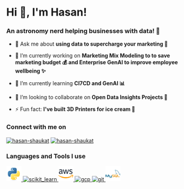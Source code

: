 <h1 align="left">Hi 👋, I'm Hasan!</h1>
<h3 align="left">An astronomy nerd helping businesses with data! 🏢</h3>



- 💬 Ask me about **using data to supercharge your marketing 🚀**

- 🔭 I’m currently working on **Marketing Mix Modeling to to save marketing budget 💰 and Enterprise GenAI to improve employee wellbeing ✨**

- 🌱 I’m currently learning **CI7CD and GenAI 📊**

- 👯 I’m looking to collaborate on **Open Data Insights Projects 📖**

- ⚡ Fun fact: **I've built 3D Printers for ice cream 🍨**

<h3 align="left">Connect with me on</h3>
<p align="left">
<a href="https://linkedin.com/in/hasan-shaukat" target="blank"><img align="center" src="https://raw.githubusercontent.com/rahuldkjain/github-profile-readme-generator/master/src/images/icons/Social/linked-in-alt.svg" alt="hasan-shaukat" height="30" width="40" /></a> <a href="https://www.instagram.com/hasan.shaukat" target="blank"><img align="center" src="https://raw.githubusercontent.com/rahuldkjain/github-profile-readme-generator/master/src/images/icons/Social/instagram.svg" alt="hasan-shaukat" height="30" width="40" /></a> 
</p>


<h3 align="left">Languages and Tools I use</h3>
<p align="left"> 
<a href="https://www.python.org" target="_blank"> <img src="https://raw.githubusercontent.com/devicons/devicon/master/icons/python/python-original.svg" alt="python" width="40" height="40"/> </a> <a href="https://scikit-learn.org/" target="_blank"> <img src="https://upload.wikimedia.org/wikipedia/commons/0/05/Scikit_learn_logo_small.svg" alt="scikit_learn" width="40" height="40"/> </a> <a href="https://aws.amazon.com" target="_blank"> <img src="https://raw.githubusercontent.com/devicons/devicon/master/icons/amazonwebservices/amazonwebservices-original-wordmark.svg" alt="aws" width="40" height="40"/> </a> <a href="https://cloud.google.com" target="_blank"> <img src="https://www.vectorlogo.zone/logos/google_cloud/google_cloud-icon.svg" alt="gcp" width="40" height="40"/> </a> <a href="https://git-scm.com/" target="_blank"> <img src="https://www.vectorlogo.zone/logos/git-scm/git-scm-icon.svg" alt="git" width="40" height="40"/> </a> <a href="https://www.mysql.com/" target="_blank"> <img src="https://raw.githubusercontent.com/devicons/devicon/master/icons/mysql/mysql-original-wordmark.svg" alt="mysql" width="40" height="40"/> </a>  </p>
<!--
**HasanShaukat/HasanShaukat** is a ✨ _special_ ✨ repository because its `README.md` (this file) appears on your GitHub profile.

Here are some ideas to get you started:

- 🔭 I’m currently working on ...
- 🌱 I’m currently learning ...
- 👯 I’m looking to collaborate on ...
- 🤔 I’m looking for help with ...
- 💬 Ask me about ...
- 📫 How to reach me: ...
- 😄 Pronouns: ...
- ⚡ Fun fact: ...
-->

